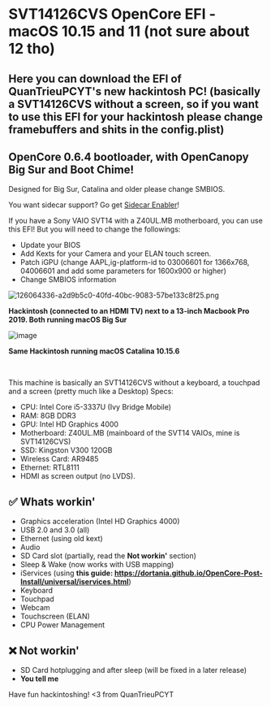 <h1>SVT14126CVS OpenCore EFI - macOS 10.15 and 11 (not sure about 12 tho)</h1>
<h2>Here you can download the EFI of QuanTrieuPCYT's new hackintosh PC! (basically a SVT14126CVS without a screen, so if you want to use this EFI for your hackintosh please change framebuffers and shits in the config.plist)</h2>
<h2>OpenCore 0.6.4 bootloader, with OpenCanopy Big Sur and Boot Chime!</h2>
<p>Designed for Big Sur, Catalina and older please change SMBIOS.</p>

You want sidecar support? Go get <a href="https://github.com/hieplpvip/SidecarEnabler">Sidecar Enabler</a>!

If you have a Sony VAIO SVT14 with a Z40UL.MB motherboard, you can use this EFI! But you will need to change the followings:
* Update your BIOS
* Add Kexts for your Camera and your ELAN touch screen.
* Patch iGPU (change AAPL,ig-platform-id to 03006601 for 1366x768, 04006601 and add some parameters for 1600x900 or higher)
* Change SMBIOS information

![126064336-a2d9b5c0-40fd-40bc-9083-57be133c8f25.png](https://user-images.githubusercontent.com/73286927/126064336-a2d9b5c0-40fd-40bc-9083-57be133c8f25.png)

**Hackintosh (connected to an HDMI TV) next to a 13-inch Macbook Pro 2019. Both running macOS Big Sur**

![image](https://user-images.githubusercontent.com/73286927/126935674-246a37cc-b600-4109-b10f-f924a8f350f8.png)

**Same Hackintosh running macOS Catalina 10.15.6**

<br>

This machine is basically an SVT14126CVS without a keyboard, a touchpad and a screen (pretty much like a Desktop)
Specs:
* CPU: Intel Core i5-3337U (Ivy Bridge Mobile)
* RAM: 8GB DDR3
* GPU: Intel HD Graphics 4000
* Motherboard: Z40UL.MB (mainboard of the SVT14 VAIOs, mine is SVT14126CVS)
* SSD: Kingston V300 120GB
* Wireless Card: AR9485
* Ethernet: RTL8111
* HDMI as screen output (no LVDS).

## ✅ Whats workin'
* Graphics acceleration (Intel HD Graphics 4000)
* USB 2.0 and 3.0 (all)
* Ethernet (using old kext)
* Audio
* SD Card slot (partially, read the **Not workin'** section)
* Sleep & Wake (now works with USB mapping)
* iServices (using **this guide: https://dortania.github.io/OpenCore-Post-Install/universal/iservices.html**)
* Keyboard
* Touchpad
* Webcam
* Touchscreen (ELAN)
* CPU Power Management
## ❌ Not workin'
* SD Card hotplugging and after sleep (will be fixed in a later release)
* **You tell me**

Have fun hackintoshing!
<3 from QuanTrieuPCYT
